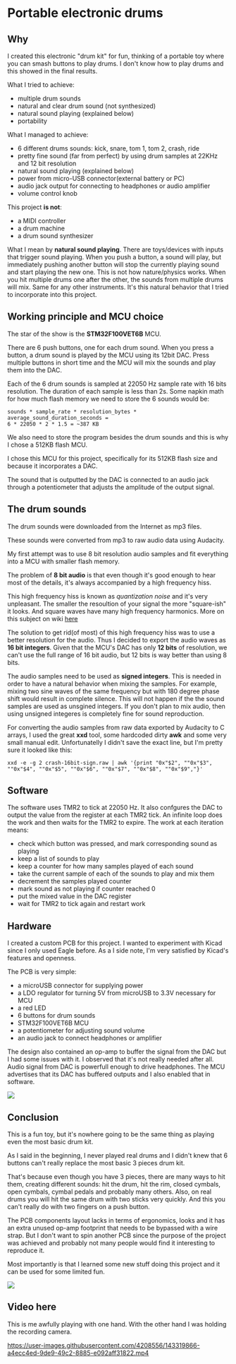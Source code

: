 # Portable electronic drums

## Why
I created this electronic "drum kit" for fun, thinking of a portable toy where you can smash buttons to play drums.
I don't know how to play drums and this showed in the final results.

What I tried to achieve:

* multiple drum sounds
* natural and clear drum sound (not synthesized)
* natural sound playing (explained below)
* portability

What I managed to achieve:

* 6 different drums sounds: kick, snare, tom 1, tom 2, crash, ride
* pretty fine sound (far from perfect) by using drum samples at 22KHz and 12 bit resolution
* natural sound playing (explained below)
* power from micro-USB connector(external battery or PC)
* audio jack output for connecting to headphones or audio amplifier
* volume control knob

This project **is not**:

* a MIDI controller
* a drum machine
* a drum sound synthesizer

What I mean by **natural sound playing**. There are toys/devices with inputs that trigger sound playing. When you push a button, a sound will play, but immediately pushing another button will stop the currently playing sound and start playing the new one. This is not how nature/physics works. When you hit multiple drums one after the other, the sounds from multiple drums will mix. Same for any other instruments. It's this natural behavior that I tried to incorporate into this project.

## Working principle and MCU choice
The star of the show is the **STM32F100VET6B** MCU.

There are 6 push buttons, one for each drum sound.
When you press a button, a drum sound is played by the MCU using its 12bit DAC.
Press multiple buttons in short time and the MCU will mix the sounds and play them into the DAC.

Each of the 6 drum sounds is sampled at 22050 Hz sample rate with 16 bits resolution.
The duration of each sample is less than 2s.
Some napkin math for how much flash memory we need to store the 6 sounds would be:

```
sounds * sample_rate * resolution_bytes * average_sound_duration_seconds = 
6 * 22050 * 2 * 1.5 = ~387 KB
```

We also need to store the program besides the drum sounds and this is why I chose a 512KB flash MCU.

I chose this MCU for this project, specifically for its 512KB flash size and because it incorporates a DAC.

The sound that is outputted by the DAC is connected to an audio jack through a potentiometer that adjusts the amplitude of the output signal.

## The drum sounds
The drum sounds were downloaded from the Internet as mp3 files.

These sounds were converted from mp3 to raw audio data using Audacity.

My first attempt was to use 8 bit resolution audio samples and fit everything into a MCU with smaller flash memory.

The problem of **8 bit audio** is that even though it's good enough to hear most of the details, it's always accompanied by a high frequency hiss.

This high frequency hiss is known as *quantization noise* and it's very unpleasant. The smaller the resoultion of your signal the more "square-ish" it looks. And square waves have many high frequency harmonics.
More on this subject on wiki [here](https://en.wikipedia.org/wiki/Quantization_(signal_processing)#Quantization_noise_model)

The solution to get rid(of most) of this high frequency hiss was to use a better resolution for the audio. Thus I decided to export the audio waves as **16 bit integers**. Given that the MCU's DAC has only **12 bits** of resolution, we can't use the full range of 16 bit audio, but 12 bits is way better than using 8 bits.

The audio samples need to be used as **signed integers**. This is needed in order to have a natural behavior when mixing the samples. For example, mixing two sine waves of the same frequency but with 180 degree phase shift would result in complete silence. This will not happen if the the sound samples are used as unsgined integers. If you don't plan to mix audio, then using unsigned integeres is completely fine for sound reproduction.

For converting the audio samples from raw data exported by Audacity to C arrays, I used the great **xxd** tool, some hardcoded dirty **awk** and some very small manual edit.
Unfortunatelly I didn't save the exact line, but I'm pretty sure it looked like this:

```xxd -e -g 2 crash-16bit-sign.raw | awk '{print "0x"$2", ""0x"$3", ""0x"$4", ""0x"$5", ""0x"$6", ""0x"$7", ""0x"$8", ""0x"$9","}'```

## Software
The software uses TMR2 to tick at 22050 Hz. It also confgures the DAC to output the value from the register at each TMR2 tick.
An infinite loop does the work and then waits for the TMR2 to expire. The work at each iteration means:

* check which button was pressed, and mark corresponding sound as playing
* keep a list of sounds to play
* keep a counter for how many samples played of each sound
* take the current sample of each of the sounds to play and mix them
* decrement the samples played counter
* mark sound as not playing if counter reached 0
* put the mixed value in the DAC register
* wait for TMR2 to tick again and restart work

## Hardware
I created a custom PCB for this project. I wanted to experiment with Kicad since I only used Eagle before. As a I side note, I'm very satisfied by Kicad's features and openness.

The PCB is very simple:

* a microUSB connector for supplying power
* a LDO regulator for turning 5V from microUSB to 3.3V necessary for MCU
* a red LED
* 6 buttons for drum sounds
* STM32F100VET6B MCU
* a potentiometer for adjusting sound volume
* an audio jack to connect headphones or amplifier

The design also contained an op-amp to buffer the signal from the DAC but I had some issues with it. I observed that it's not really needed after all. Audio signal from DAC is powerfull enough to drive headphones. The MCU advertises that its DAC has buffered outputs and I also enabled that in software.


![ ](img/schematic.png  "Schematic")

## Conclusion
This is a fun toy, but it's nowhere going to be the same thing as playing even the most basic drum kit.

As I said in the beginning, I never played real drums and I didn't knew that 6 buttons can't really replace the most basic 3 pieces drum kit.

That's because even though you have 3 pieces, there are many ways to hit them, creating different sounds: hit the drum, hit the rim, closed cymbals, open cymbals, cymbal pedals and probably many others.
Also, on real drums you will hit the same drum with two sticks very quickly. And this you can't really do with two fingers on a push button.

The PCB components layout lacks in terms of ergonomics, looks and it has an extra unused op-amp footprint that needs to be bypassed with a wire strap.
But I don't want to spin another PCB since the purpose of the project was achieved and probably not many people would find it interesting to reproduce it.

Most importantly is that I learned some new stuff doing this project and it can be used for some limited fun.

![](img/top.JPG) 

## Video here

This is me awfully playing with one hand. With the other hand I was holding the recording camera.

https://user-images.githubusercontent.com/4208556/143319866-a4ecc4ed-9de9-49c2-8885-e092aff31822.mp4